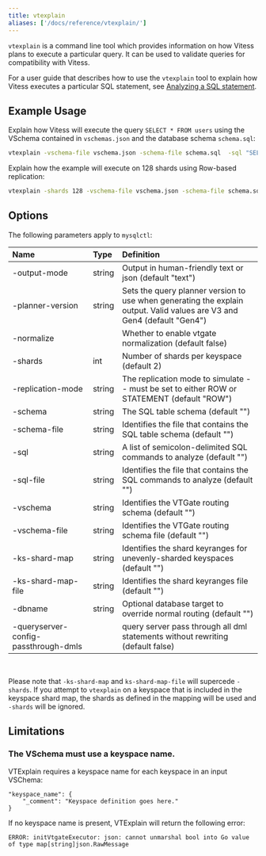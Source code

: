 ```yaml
---
title: vtexplain
aliases: ['/docs/reference/vtexplain/']
---
```


`vtexplain` is a command line tool which provides information on how Vitess plans to execute a particular query. It can be used to validate queries for compatibility with Vitess.

For a user guide that describes how to use the `vtexplain` tool to explain how Vitess executes a particular SQL statement, see [Analyzing a SQL statement](../../../user-guides/sql/vtexplain/).

## Example Usage

Explain how Vitess will execute the query `SELECT * FROM users` using the VSchema contained in `vschemas.json` and the database schema `schema.sql`:

```bash
vtexplain -vschema-file vschema.json -schema-file schema.sql  -sql "SELECT * FROM users"
```

Explain how the example will execute on 128 shards using Row-based replication:

```bash
vtexplain -shards 128 -vschema-file vschema.json -schema-file schema.sql -replication-mode "ROW" -output-mode text -sql "INSERT INTO users (user_id, name) VALUES(1, 'john')"
```


## Options

The following parameters apply to `mysqlctl`:

| Name | Type | Definition |
| :-------------------- | :--------- | :---------------------------------------------------- |
| -output-mode | string | Output in human-friendly text or json (default "text") |
| -planner-version | string | Sets the query planner version to use when generating the explain output. Valid values are V3 and Gen4 (default "Gen4") |
| -normalize |  | Whether to enable vtgate normalization (default false) |
| -shards | int | Number of shards per keyspace (default 2) |
| -replication-mode | string | The replication mode to simulate -- must be set to either ROW or STATEMENT (default "ROW") |
| -schema | string | The SQL table schema (default "") |
| -schema-file | string | Identifies the file that contains the SQL table schema (default "") |
| -sql | string | A list of semicolon-delimited SQL commands to analyze (default "") |
| -sql-file | string | Identifies the file that contains the SQL commands to analyze (default "") |
| -vschema | string | Identifies the VTGate routing schema (default "") |
| -vschema-file | string | Identifies the VTGate routing schema file (default "") |
| -ks-shard-map | string | Identifies the shard keyranges for unevenly-sharded keyspaces (default "") |
| -ks-shard-map-file | string | Identifies the shard keyranges file (default "") |
| -dbname | string | Optional database target to override normal routing (default "") |
| -queryserver-config-passthrough-dmls |  | query server pass through all dml statements without rewriting (default false) |

<br>

Please note that `-ks-shard-map` and `ks-shard-map-file` will supercede `-shards`.
If you attempt to `vtexplain` on a keyspace that is included in the keyspace shard map, the shards as defined in the mapping will be used and `-shards` will be ignored.

## Limitations

### The VSchema must use a keyspace name.

VTExplain requires a keyspace name for each keyspace in an input VSChema:

```
"keyspace_name": {
    "_comment": "Keyspace definition goes here."
}
```

If no keyspace name is present, VTExplain will return the following error:

```
ERROR: initVtgateExecutor: json: cannot unmarshal bool into Go value of type map[string]json.RawMessage
```  

